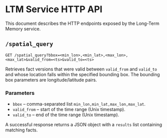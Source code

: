 # LTM Service HTTP API

This document describes the HTTP endpoints exposed by the Long-Term Memory service.

## `/spatial_query`

```
GET /spatial_query?bbox=<min_lon>,<min_lat>,<max_lon>,<max_lat>&valid_from=<ts>&valid_to=<ts>
```

Retrieves fact versions that were valid between `valid_from` and `valid_to` and whose location falls within the specified bounding box. The bounding box parameters are longitude/latitude pairs.

### Parameters
- `bbox` – comma-separated list `min_lon,min_lat,max_lon,max_lat`.
- `valid_from` – start of the time range (Unix timestamp).
- `valid_to` – end of the time range (Unix timestamp).

A successful response returns a JSON object with a `results` list containing matching facts.
